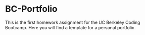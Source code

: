 # BC-Portfolio
This is the first homework assignment for the UC Berkeley Coding Bootcamp.
Here you will find a template for a personal portfolio.
